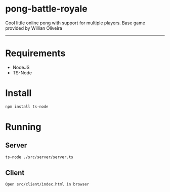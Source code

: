 # pong-battle-royale
Cool little online pong with support for multiple players. Base game provided by Willian Oliveira

---

# Requirements
- NodeJS
- TS-Node

# Install
```sh
npm install ts-node
```

# Running
## Server
```sh
ts-node ./src/server/server.ts
```

## Client
```
Open src/client/index.html in browser
```
